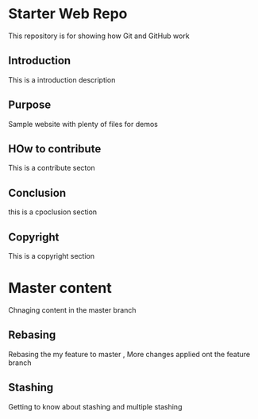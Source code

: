 # Starter Web Repo

This repository is for showing how Git and GitHub work

## Introduction

This is a introduction description

## Purpose

Sample website with plenty of files for demos

## HOw to contribute

This is a contribute secton


## Conclusion 
this is a cpoclusion section

## Copyright
This is a copyright section

# Master content
Chnaging content in the master branch

## Rebasing
Rebasing the my feature to master , More changes applied ont the feature branch


## Stashing
Getting to know about stashing and multiple stashing